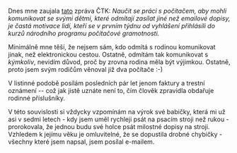 <!-- dcterms:identifier = riderweblog#11 -->
<!-- dcterms:title = Lidé chtějí pracovat s Internetem, aby mohli komunikovat s dětmi -->
<!-- np9:categoryId = 2 -->
<!-- x4w:category = Lidé a jiná zvěř -->
<!-- np9:authorId = 1 -->
<!-- np9:authorEmail = michal.valasek@altairis.cz -->
<!-- dcterms:creator = Michal Altair Valášek -->
<!-- dcterms:created = 2003-02-16T14:35:58+01:00 -->
<!-- dcterms:date = 2003-02-16T14:35:58+01:00 -->

Dnes mne zaujala [tato](http://www.ceskenoviny.cz/view-id.php4?id=20030212E03486) zpráva ČTK: *Naučit se práci s počítačem, aby mohli komunikovat se svými dětmi, které odmítají zasílat jiné než emailové dopisy, je častá motivace lidí, kteří se v prvním týdnu od vyhlášení přihlásili do kurzů národního programu počítačové gramotnosti.*

Minimálně mne těší, že nejsem sám, kdo odmítá s rodinou komunikovat jinak, než elektronickou cestou. Ostatně, odmítám tak komunikovat s *kýmkoliv*, nevidím důvod, proč by zrovna rodina měla být výjimkou. Ostatně, proto jsem svým rodičům věnoval již dva počítače :-)

V listinné podobě posílám posledních pár let jenom faktury a trestní oznámení -- což jak jistě uznáte není to, čím člověk zpravidla obdařuje rodinné příslušníky.

V této souvislosti si vždycky vzpomínám na výrok své babičky, která mi už asi v sedmi letech - kdy jsem uměl rychleji psát na psacím stroji než rukou - prorokovala, že jednou budu své holce psát milostné dopisy na stroji. Vzhledem k jejímu věku je omluvitelné, že se dopustila drobné chybičky - všechny které jsem napsal, jsem posílal e-mailem.
